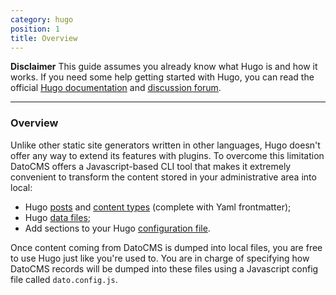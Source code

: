 ```yaml
---
category: hugo
position: 1
title: Overview
---
```


**Disclaimer** This guide assumes you already know what Hugo is and how it works. If you need some help getting started with Hugo, you can read the official [Hugo documentation](https://gohugo.io/overview/introduction/) and [discussion forum](https://discuss.gohugo.io/).

---

### Overview

Unlike other static site generators written in other languages, Hugo doesn't offer any way to extend its features with plugins. To overcome this limitation DatoCMS offers a Javascript-based CLI tool that makes it extremely convenient to transform the content stored in your administrative area into local:

* Hugo [posts](https://gohugo.io/content/organization/) and [content types](https://gohugo.io/content/types/) (complete with Yaml frontmatter);
* Hugo [data files](https://gohugo.io/extras/datafiles/);
* Add sections to your Hugo [configuration file](https://gohugo.io/overview/configuration/).

Once content coming from DatoCMS is dumped into local files, you are free to use Hugo just like you're used to. You are in charge of specifying how DatoCMS records will be dumped into these files using a Javascript config file called `dato.config.js`.
